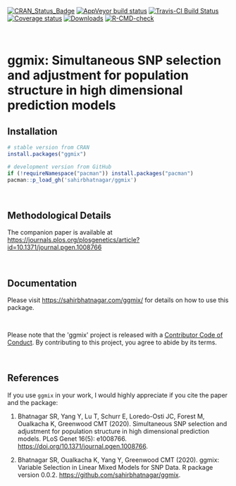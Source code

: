 <!-- badges: start -->
[![CRAN_Status_Badge](https://www.r-pkg.org/badges/version/ggmix)](https://cran.r-project.org/package=ggmix)
[![AppVeyor build status](https://ci.appveyor.com/api/projects/status/github/sahirbhatnagar/ggmix?branch=master&svg=true)](https://ci.appveyor.com/project/sahirbhatnagar/ggmix)
[![Travis-CI Build Status](https://travis-ci.org/sahirbhatnagar/ggmix.svg?branch=master)](https://travis-ci.org/sahirbhatnagar/ggmix)
[![Coverage status](https://codecov.io/gh/sahirbhatnagar/ggmix/branch/master/graph/badge.svg)](https://codecov.io/github/sahirbhatnagar/ggmix?branch=master)
[![Downloads](https://cranlogs.r-pkg.org/badges/grand-total/ggmix?color=green)](https://www.r-pkg.org/pkg/ggmix)
[![R-CMD-check](https://github.com/sahirbhatnagar/ggmix/workflows/R-CMD-check/badge.svg)](https://github.com/sahirbhatnagar/ggmix/actions)
<!-- badges: end -->

<br>

# ggmix: Simultaneous SNP selection and adjustment for population structure in high dimensional prediction models


## Installation

```r
# stable version from CRAN
install.packages("ggmix")

# development version from GitHub
if (!requireNamespace("pacman")) install.packages("pacman")
pacman::p_load_gh('sahirbhatnagar/ggmix')
```


<br>

## Methodological Details

The companion paper is available at https://journals.plos.org/plosgenetics/article?id=10.1371/journal.pgen.1008766

<br>

## Documentation

Please visit https://sahirbhatnagar.com/ggmix/ for details on how to use this package.   

<br>

Please note that the 'ggmix' project is released with a [Contributor Code of Conduct](https://sahirbhatnagar.com/ggmix/CODE_OF_CONDUCT.html). By contributing to this project, you agree to abide by its terms.

<br>

## References

If you use `ggmix` in your work, I would highly appreciate if you cite the paper and the package:

1. Bhatnagar SR, Yang Y, Lu T, Schurr E, Loredo-Osti JC, Forest M, Oualkacha K, Greenwood CMT (2020). Simultaneous SNP selection and adjustment for population structure in high dimensional prediction models. PLoS Genet 16(5): e1008766. https://doi.org/10.1371/journal.pgen.1008766.

2. Bhatnagar SR, Oualkacha K, Yang Y, Greenwood CMT (2020). ggmix: Variable Selection in Linear Mixed Models for SNP Data. R package version 0.0.2. https://github.com/sahirbhatnagar/ggmix.
